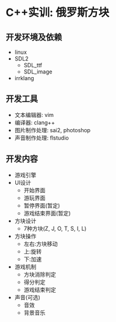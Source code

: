 # C++实训: 俄罗斯方块

## 开发环境及依赖
* linux
* SDL2
    * SDL_ttf
    * SDL_image
* irrklang

## 开发工具
* 文本编辑器: vim
* 编译器: clang++
* 图片制作处理: sai2, photoshop
* 声音制作处理: flstudio

## 开发内容
* 游戏引擎
* UI设计
    * 开始界面
    * 游玩界面
    * 暂停界面(暂定)
    * 游戏结束界面(暂定)
* 方块设计
    * 7种方块(Z, J, O, T, S, I, L)
* 方块操作
    * 左右:方块移动
    * 上:旋转
    * 下:加速
* 游戏机制
    * 方块消除判定
    * 得分判定
    * 游戏结束判定
* 声音(可选)
    * 音效
    * 背景音乐
